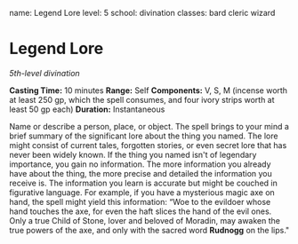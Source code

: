 name: Legend Lore
level: 5
school: divination
classes: bard
         cleric
         wizard

# Legend Lore
_5th-level divination_

**Casting Time:** 10 minutes
**Range:** Self
**Components:** V, S, M (incense worth at least 250 gp, which the spell consumes, and four ivory strips worth at least 50 gp each)
**Duration:** Instantaneous

Name or describe a person, place, or object. The spell brings to your mind a brief summary of the significant lore about the thing you named. The lore might consist of current tales, forgotten stories, or even secret lore that has never been widely known. If the thing you named isn't of legendary importance, you gain no information. The more information you already have about the thing, the more precise and detailed the information you receive is.
The information you learn is accurate but might be couched in figurative language. For example, if you have a mysterious magic axe on hand, the spell might yield this information: “Woe to the evildoer whose hand touches the axe, for even the haft slices the hand of the evil ones. Only a true Child of Stone, lover and beloved of Moradin, may awaken the true powers of the axe, and only with the sacred word **Rudnogg** on the lips."
